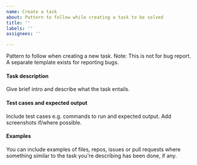 ```yaml
---
name: Create a task
about: Pattern to follow while creating a task to be solved
title: ''
labels: ''
assignees: ''

---
```


Pattern to follow when creating a new task. Note: This is not for bug report. A separate template exists for reporting bugs.

#### Task description
Give brief intro and describe what the task entails. 

#### Test cases and expected output
Include test cases e.g. commands to run and expected output. Add screenshots if/where possible.

#### Examples
You can include examples of files, repos, issues or pull requests where something similar to the task you're describing has been done, if any.
